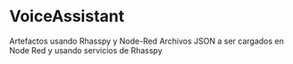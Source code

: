 # VoiceAssistant
Artefactos usando Rhasspy y Node-Red
Archivos JSON a ser cargados en Node Red y usando servicios de Rhasspy
